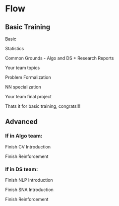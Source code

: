 # Flow

## Basic Training

Basic

Statistics

Common Grounds - Algo and DS + Research Reports

Your team topics

Problem Formalization

NN specialization

Your team final project

Thats it for basic training, congrats!!!

## Advanced

### If in Algo team:

Finish CV Introduction

Finish Reinforcement 

### If in DS team:

Finish NLP Introduction

Finish SNA Introduction

Finish Reinforcement 
